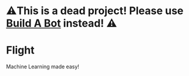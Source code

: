# ⚠️This is a dead project! Please use [Build A Bot](https://github.com/lazerkatsweirdstuff/BuildABot/) instead! ⚠️



# Flight
Machine Learning made easy!

